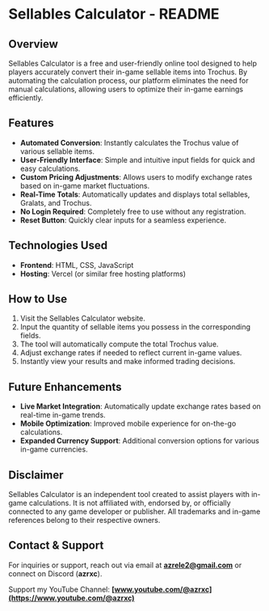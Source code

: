 # Sellables Calculator - README

## Overview
Sellables Calculator is a free and user-friendly online tool designed to help players accurately convert their in-game sellable items into Trochus. By automating the calculation process, our platform eliminates the need for manual calculations, allowing users to optimize their in-game earnings efficiently.

## Features
- **Automated Conversion**: Instantly calculates the Trochus value of various sellable items.
- **User-Friendly Interface**: Simple and intuitive input fields for quick and easy calculations.
- **Custom Pricing Adjustments**: Allows users to modify exchange rates based on in-game market fluctuations.
- **Real-Time Totals**: Automatically updates and displays total sellables, Gralats, and Trochus.
- **No Login Required**: Completely free to use without any registration.
- **Reset Button**: Quickly clear inputs for a seamless experience.

## Technologies Used
- **Frontend**: HTML, CSS, JavaScript
- **Hosting**: Vercel (or similar free hosting platforms)

## How to Use
1. Visit the Sellables Calculator website.
2. Input the quantity of sellable items you possess in the corresponding fields.
3. The tool will automatically compute the total Trochus value.
4. Adjust exchange rates if needed to reflect current in-game values.
5. Instantly view your results and make informed trading decisions.

## Future Enhancements
- **Live Market Integration**: Automatically update exchange rates based on real-time in-game trends.
- **Mobile Optimization**: Improved mobile experience for on-the-go calculations.
- **Expanded Currency Support**: Additional conversion options for various in-game currencies.

## Disclaimer
Sellables Calculator is an independent tool created to assist players with in-game calculations. It is not affiliated with, endorsed by, or officially connected to any game developer or publisher. All trademarks and in-game references belong to their respective owners.

## Contact & Support
For inquiries or support, reach out via email at **azrele2@gmail.com** or connect on Discord (**azrxc**). 

Support my YouTube Channel: **[www.youtube.com/@azrxc](https://www.youtube.com/@azrxc)**


